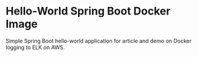 # Hello-World Spring Boot Docker Image

Simple Spring Boot hello-world application for article and demo on Docker logging to ELK on AWS.
